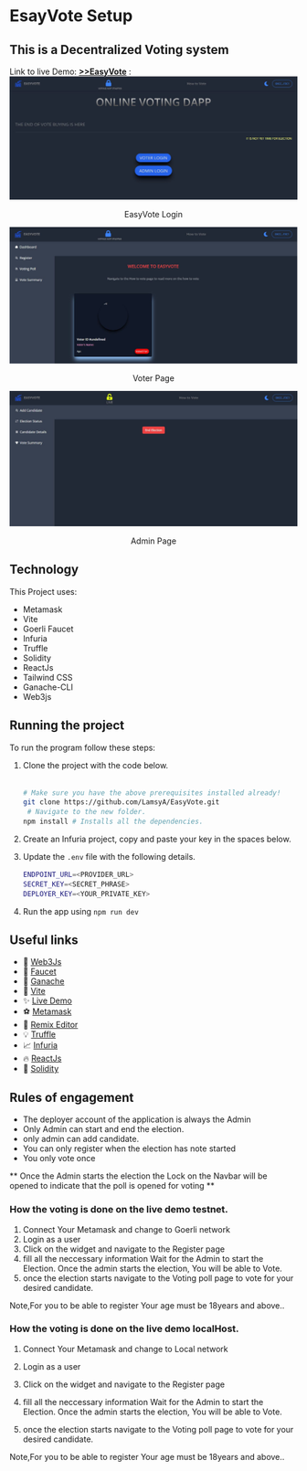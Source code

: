 # EsayVote Setup

## This is a Decentralized Voting system

Link to live Demo: [**>>EasyVote**](https://easy-vote-wx6z.vercel.app/)
: ![EasyProject](./src/assets/0.JPG)

   <center><figcaption>EasyVote Login </figcaption></center>

![EasyProject](./src/assets/1.JPG)

   <center><figcaption>Voter Page</figcaption></center>

![EasyProject](./src/assets/3.JPG)

   <center><figcaption>Admin Page</figcaption></center>

## Technology

This Project uses:

- Metamask
- Vite
- Goerli Faucet
- Infuria
- Truffle
- Solidity
- ReactJs
- Tailwind CSS
- Ganache-CLI
- Web3js

## Running the project

To run the program follow these steps:

1. Clone the project with the code below.

   ```sh

   # Make sure you have the above prerequisites installed already!
   git clone https://github.com/LamsyA/EasyVote.git
    # Navigate to the new folder.
   npm install # Installs all the dependencies.
   ```

2. Create an Infuria project, copy and paste your key in the spaces below.
3. Update the `.env` file with the following details.
   ```sh
   ENDPOINT_URL=<PROVIDER_URL>
   SECRET_KEY=<SECRET_PHRASE>
   DEPLOYER_KEY=<YOUR_PRIVATE_KEY>
   ```
4. Run the app using `npm run dev`
   <br/>

## Useful links

- 👀 [Web3Js](https://docs.ethers.io/v5/)
- 🎅 [Faucet](https://faucets.chain.link/rinkeby)
- 🤖 [Ganache](https://trufflesuite.com/ganache/index.html)
- 🤖 [Vite](https://vitejs.dev/guide/)
- ✨ [Live Demo](https://easy-vote-wx6z.vercel.app/)
- ⚽ [Metamask](https://metamask.io/)
- 🚀 [Remix Editor](https://remix.ethereum.org/)
- 💡 [Truffle](https://trufflesuite.com/)
- 📈 [Infuria](https://infura.io/)
- 🔥 [ReactJs](https://reactjs.org/)
- 🐻 [Solidity](https://soliditylang.org/)

## Rules of engagement

- The deployer account of the application is always the Admin
- Only Admin can start and end the election.
- only admin can add candidate.
- You can only register when the election has note started
- You only vote once

** Once the Admin starts the election the Lock on the
Navbar will be opened to indicate that the poll is opened
for voting **

### How the voting is done on the live demo testnet.

1. Connect Your Metamask and change to Goerli network
2. Login as a user
3. Click on the widget and navigate to the Register page
4. fill all the neccessary information
   Wait for the Admin to start the Election.
   Once the admin starts the election, You will be able to Vote.
5. once the election starts navigate to the Voting poll page to vote for
   your desired candidate.

Note,For you to be able to register Your age must be 18years and above..

### How the voting is done on the live demo localHost.

1. Connect Your Metamask and change to Local network
2. Login as a user
3. Click on the widget and navigate to the Register page
4. fill all the neccessary information
   Wait for the Admin to start the Election.
   Once the admin starts the election, You will be able to Vote.

5. once the election starts navigate to the Voting poll page to vote for
   your desired candidate.

Note,For you to be able to register Your age must be 18years and above..
